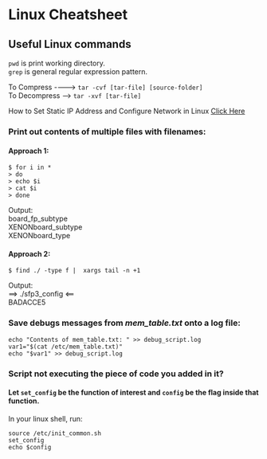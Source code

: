 # Linux Cheatsheet
## Useful Linux commands

`pwd` is print working directory.\
`grep` is general regular expression pattern.

To Compress ----> `tar -cvf [tar-file] [source-folder]`\
To Decompress --> `tar -xvf [tar-file]`

How to Set Static IP Address and Configure Network in Linux [Click Here](https://www.tecmint.com/set-add-static-ip-address-in-linux/)

### Print out contents of multiple files with filenames:
#### Approach 1:
```
$ for i in *
> do
> echo $i
> cat $i
> done
```
Output:\
board_fp_subtype\
XENONboard_subtype\
XENONboard_type

#### Approach 2:
```
$ find ./ -type f |  xargs tail -n +1
```
Output:\
==> ./sfp3_config <==\
BADACCE5

### Save debugs messages from *mem_table.txt* onto a log file:
```
echo "Contents of mem_table.txt: " >> debug_script.log
var1="$(cat /etc/mem_table.txt)"
echo "$var1" >> debug_script.log
```

### Script not executing the piece of code you added in it?
#### Let `set_config` be the function of interest and `config` be the flag inside that function.
In your linux shell, run:
```
source /etc/init_common.sh
set_config
echo $config
```
